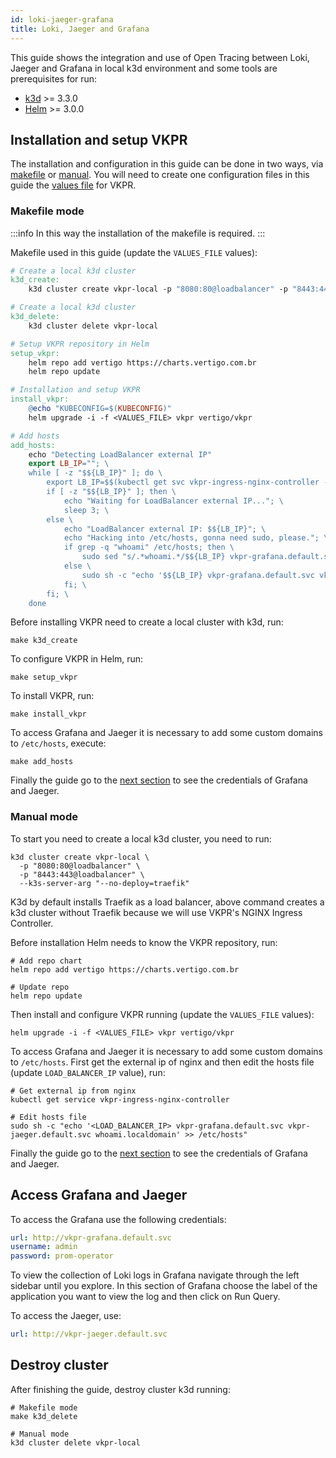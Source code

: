 ```yaml
---
id: loki-jaeger-grafana
title: Loki, Jaeger and Grafana
---
```


This guide shows the integration and use of Open Tracing between Loki, Jaeger and Grafana in local k3d environment and some tools are prerequisites for run:

- [k3d](https://k3d.io/) >= 3.3.0
- [Helm](https://helm.sh/docs/intro/install/#helm) >= 3.0.0

## Installation and setup VKPR

The installation and configuration in this guide can be done in two ways, via [makefile](#makefile-mode) or [manual](#manual-mode). You will need to create one configuration files in this guide the [values file](https://github.com/vertigobr/vkpr/blob/master/examples/local/values-local-loki-grafana-jaeger.yaml) for VKPR.

### Makefile mode

:::info
In this way the installation of the makefile is required.
:::

Makefile used in this guide (update the `VALUES_FILE` values):

```makefile title="makefile"
# Create a local k3d cluster
k3d_create:
	k3d cluster create vkpr-local -p "8080:80@loadbalancer" -p "8443:443@loadbalancer" --k3s-server-arg "--no-deploy=traefik"

# Create a local k3d cluster
k3d_delete:
	k3d cluster delete vkpr-local

# Setup VKPR repository in Helm
setup_vkpr:
	helm repo add vertigo https://charts.vertigo.com.br
	helm repo update

# Installation and setup VKPR
install_vkpr:
	@echo "KUBECONFIG=$(KUBECONFIG)"
	helm upgrade -i -f <VALUES_FILE> vkpr vertigo/vkpr

# Add hosts
add_hosts:
	echo "Detecting LoadBalancer external IP"
	export LB_IP=""; \
	while [ -z "$${LB_IP}" ]; do \
		export LB_IP=$$(kubectl get svc vkpr-ingress-nginx-controller -o jsonpath="{.status.loadBalancer.ingress[*].ip}"); \
		if [ -z "$${LB_IP}" ]; then \
			echo "Waiting for LoadBalancer external IP..."; \
			sleep 3; \
		else \
			echo "LoadBalancer external IP: $${LB_IP}"; \
			echo "Hacking into /etc/hosts, gonna need sudo, please."; \
			if grep -q "whoami" /etc/hosts; then \
				sudo sed "s/.*whoami.*/$${LB_IP} vkpr-grafana.default.svc vkpr-jaeger.default.svc whoami.localdomain/g" -i /etc/hosts; \
			else \
				sudo sh -c "echo '$${LB_IP} vkpr-grafana.default.svc vkpr-jaeger.default.svc whoami.localdomain' >> /etc/hosts"; \
			fi; \
		fi; \
	done
```

Before installing VKPR need to create a local cluster with k3d, run:

```shell
make k3d_create
```

To configure VKPR in Helm, run:

```shell
make setup_vkpr
```

To install VKPR, run:

```shell
make install_vkpr
```

To access Grafana and Jaeger it is necessary to add some custom domains to `/etc/hosts`, execute:

```shell
make add_hosts
```

Finally the guide go to the [next section](#access-grafana-and-jaeger) to see the credentials of Grafana and Jaeger.

### Manual mode

To start you need to create a local k3d cluster, you need to run:

```shell
k3d cluster create vkpr-local \
  -p "8080:80@loadbalancer" \
  -p "8443:443@loadbalancer" \
  --k3s-server-arg "--no-deploy=traefik"
```

K3d by default installs Traefik as a load balancer, above command creates a k3d cluster without Traefik because we will use VKPR's NGINX Ingress Controller.

Before installation Helm needs to know the VKPR repository, run:

```shell
# Add repo chart
helm repo add vertigo https://charts.vertigo.com.br

# Update repo
helm repo update
```

Then install and configure VKPR running (update the `VALUES_FILE` values):

```shell
helm upgrade -i -f <VALUES_FILE> vkpr vertigo/vkpr
```

To access Grafana and Jaeger it is necessary to add some custom domains to `/etc/hosts`. First get the external ip of nginx and then edit the hosts file (update `LOAD_BALANCER_IP` value), run:

```shell
# Get external ip from nginx
kubectl get service vkpr-ingress-nginx-controller

# Edit hosts file
sudo sh -c "echo '<LOAD_BALANCER_IP> vkpr-grafana.default.svc vkpr-jaeger.default.svc whoami.localdomain' >> /etc/hosts"
```

Finally the guide go to the [next section](#access-grafana-and-jaeger) to see the credentials of Grafana and Jaeger.

## Access Grafana and Jaeger

To access the Grafana use the following credentials:

```yaml
url: http://vkpr-grafana.default.svc
username: admin
password: prom-operator
```

To view the collection of Loki logs in Grafana navigate through the left sidebar until you explore. In this section of Grafana choose the label of the application you want to view the log and then click on Run Query.

To access the Jaeger, use:

```yaml
url: http://vkpr-jaeger.default.svc
```

## Destroy cluster

After finishing the guide, destroy cluster k3d running:

```shell
# Makefile mode
make k3d_delete

# Manual mode
k3d cluster delete vkpr-local
```
